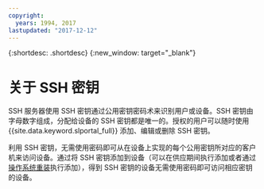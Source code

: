 ```yaml
---
copyright:
  years: 1994, 2017
lastupdated: "2017-12-12"
---
```


{:shortdesc: .shortdesc}
{:new_window: target="_blank"}

# 关于 SSH 密钥 

SSH 服务器使用 SSH 密钥通过公用密钥密码术来识别用户或设备。SSH 密钥由字母数字组成，分配给设备的 SSH 密钥都是唯一的。授权的用户可以随时使用 {{site.data.keyword.slportal_full}} 添加、编辑或删除 SSH 密钥。

利用 SSH 密钥，无需使用密码即可从在设备上实现的每个公用密钥所对应的客户机来访问设备。通过将 SSH 密钥添加到设备（可以在供应期间执行添加或者通过[操作系统重装](../software/vsi_reload_os.html)执行添加），得到 SSH 密钥的设备无需使用密码即可访问相应密钥的设备。
